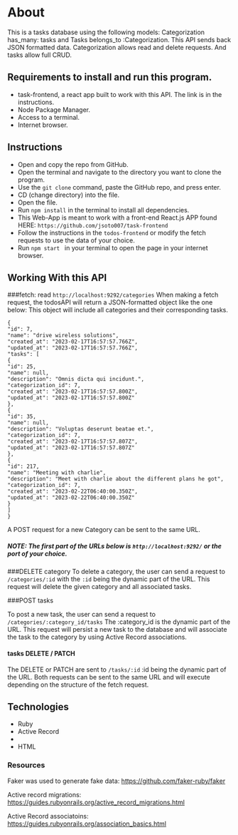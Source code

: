 # About
This is a tasks database using the following models: Categorization has_many: tasks and Tasks belongs_to :Categorization. This API sends back JSON formatted data. Categorization allows read and delete requests. And tasks allow full CRUD.


## Requirements to install and run this program.
- task-frontend, a react app built to work with this API. The link is in the instructions. 
- Node Package Manager. 
- Access to a terminal. 
- Internet browser. 

## Instructions
- Open and copy the repo from GitHub.
- Open the terminal and navigate to the directory you want to clone the program.
- Use the `git clone` command, paste the GitHub repo, and press enter.
- CD (change directory) into the file.
- Open the file.
- Run `npm install` in the terminal to install all dependencies. 
- This Web-App is meant to work with a front-end React.js APP found HERE: `https://github.com/jsoto007/task-frontend`
- Follow the instructions in the `todos-frontend` or modify the fetch requests to use the data of your choice. 
- Run  `npm start ` in your terminal to open the page in your internet browser.

## Working With this API

###fetch: read
`http://localhost:9292/categories`
When making a fetch request, the todosAPI will return a JSON-formatted object like the one below:
This object will include all categories and their corresponding tasks. 

```
{
"id": 7,
"name": "drive wireless solutions",
"created_at": "2023-02-17T16:57:57.766Z",
"updated_at": "2023-02-17T16:57:57.766Z",
"tasks": [
{
"id": 25,
"name": null,
"description": "Omnis dicta qui incidunt.",
"categorization_id": 7,
"created_at": "2023-02-17T16:57:57.800Z",
"updated_at": "2023-02-17T16:57:57.800Z"
},
{
"id": 35,
"name": null,
"description": "Voluptas deserunt beatae et.",
"categorization_id": 7,
"created_at": "2023-02-17T16:57:57.807Z",
"updated_at": "2023-02-17T16:57:57.807Z"
},
{
"id": 217,
"name": "Meeting with charlie",
"description": "Meet with charlie about the different plans he got",
"categorization_id": 7,
"created_at": "2023-02-22T06:40:00.350Z",
"updated_at": "2023-02-22T06:40:00.350Z"
}
]
}
```

A POST request for a new Category can be sent to the same URL. 

##### NOTE: The first part of the URLs below is `http://localhost:9292/` or the port of your choice. 

###DELETE category
To delete a category, the user can send a request to `/categories/:id` with the `:id` being the dynamic part of the URL. 
This request will delete the given category and all associated tasks. 

###POST tasks

To post a new task, the user can send a request to `/categories/:category_id/tasks` The :category_id is the dynamic part of the URL. This request will persist a new task to the database and will associate the task to the category by using Active Record associations. 


#### tasks DELETE / PATCH
The DELETE or PATCH are sent to `/tasks/:id` :id being the dynamic part of the URL. Both requests can be sent to the same URL and will execute depending on the structure of the fetch request. 

## Technologies
- Ruby 
- Active Record
- 
- HTML

### Resources #

Faker was used to generate fake data: 
https://github.com/faker-ruby/faker

Active record migrations: 
https://guides.rubyonrails.org/active_record_migrations.html

Active Record associatoins: 
https://guides.rubyonrails.org/association_basics.html